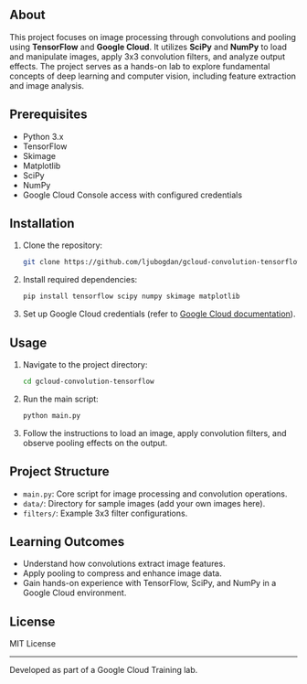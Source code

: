 ## About
This project focuses on image processing through convolutions and pooling using **TensorFlow** and **Google Cloud**. It utilizes **SciPy** and **NumPy** to load and manipulate images, apply 3x3 convolution filters, and analyze output effects. The project serves as a hands-on lab to explore fundamental concepts of deep learning and computer vision, including feature extraction and image analysis.

## Prerequisites
- Python 3.x
- TensorFlow
- Skimage
- Matplotlib
- SciPy
- NumPy
- Google Cloud Console access with configured credentials

## Installation
1. Clone the repository:
   ```bash
   git clone https://github.com/ljubogdan/gcloud-convolution-tensorflow.git
   ```
2. Install required dependencies:
   ```bash
   pip install tensorflow scipy numpy skimage matplotlib
   ```
3. Set up Google Cloud credentials (refer to [Google Cloud documentation](https://cloud.google.com/docs)).

## Usage
1. Navigate to the project directory:
   ```bash
   cd gcloud-convolution-tensorflow
   ```
2. Run the main script:
   ```bash
   python main.py
   ```
3. Follow the instructions to load an image, apply convolution filters, and observe pooling effects on the output.

## Project Structure
- `main.py`: Core script for image processing and convolution operations.
- `data/`: Directory for sample images (add your own images here).
- `filters/`: Example 3x3 filter configurations.

## Learning Outcomes
- Understand how convolutions extract image features.
- Apply pooling to compress and enhance image data.
- Gain hands-on experience with TensorFlow, SciPy, and NumPy in a Google Cloud environment.

## License
MIT License

---

Developed as part of a Google Cloud Training lab.
